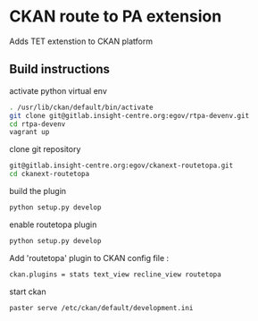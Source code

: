 # CKAN route to PA extension 

Adds TET extenstion to CKAN platform 

## Build instructions 

activate python virtual env 

```sh
. /usr/lib/ckan/default/bin/activate
git clone git@gitlab.insight-centre.org:egov/rtpa-devenv.git
cd rtpa-devenv
vagrant up
```

clone git repository

```sh
git@gitlab.insight-centre.org:egov/ckanext-routetopa.git
cd ckanext-routetopa
```

build the plugin

```sh
python setup.py develop
```

enable routetopa plugin 
```sh
python setup.py develop
```

Add 'routetopa' plugin to CKAN config file :
```sh
ckan.plugins = stats text_view recline_view routetopa
```

start ckan
```sh
paster serve /etc/ckan/default/development.ini
```
